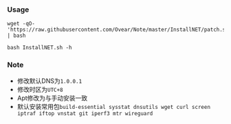 ### Usage

```shell
wget -qO- 'https://raw.githubusercontent.com/Ovear/Note/master/InstallNET/patch.sh' | bash

bash InstallNET.sh -h
```

### Note

- 修改默认DNS为`1.0.0.1`
- 修改时区为`UTC+8`
- Apt修改为与手动安装一致
- 默认安装常用包`build-essential sysstat dnsutils wget curl screen iptraf iftop vnstat git iperf3 mtr wireguard`
